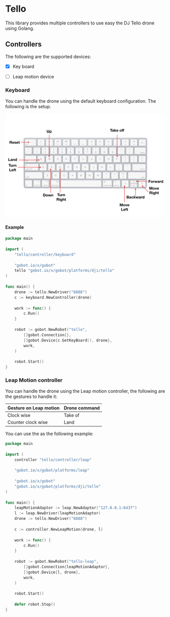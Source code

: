 # Tello

This library provides multiple controllers to use easy the DJ Tello drone using Golang.

## Controllers

The following are the supported devices:

- [x] Key board
- [ ] Leap motion device


### Keyboard

You can handle the drone using the default keyboard  configuration. The following is the setup.

![](./images/keyboard-configuration.png)

#### Example

```go
package main

import (
	"tello/controller/keyboard"

	"gobot.io/x/gobot"
	tello "gobot.io/x/gobot/platforms/dji/tello"
)

func main() {
	drone := tello.NewDriver("8888")
	c := keyboard.NewController(drone)

	work := func() {
		c.Run()
	}

	robot := gobot.NewRobot("tello",
		[]gobot.Connection{},
		[]gobot.Device{c.GetKeyBoard(), drone},
		work,
	)

	robot.Start()
}
```

### Leap Motion controller

You can handle the drone using the Leap motion controller, the following are the gestures to handle it:

| Gesture on Leap motion  | Drone command  |
|---|---|
|  Clock wise | Take of  |
| Counter clock wise | Land |


You can use the as the following example:


```go
package main

import (
	controller "tello/controller/leap"

	"gobot.io/x/gobot/platforms/leap"

	"gobot.io/x/gobot"
	"gobot.io/x/gobot/platforms/dji/tello"
)

func main() {
	leapMotionAdaptor := leap.NewAdaptor("127.0.0.1:6437")
	l := leap.NewDriver(leapMotionAdaptor)
	drone := tello.NewDriver("8888")

	c := controller.NewLeapMotion(drone, l)

	work := func() {
		c.Run()
	}

	robot := gobot.NewRobot("tello-leap",
		[]gobot.Connection{leapMotionAdaptor},
		[]gobot.Device{l, drone},
		work,
	)

	robot.Start()

	defer robot.Stop()
}
```
